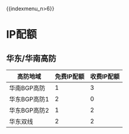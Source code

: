 {{indexmenu_n>6}}

# IP配额



## 华东/华南高防

| 高防地域     | 免费IP配额 | 收费IP配额 |
| -------- | ------ | ------ |
| 华南BGP高防  | 1      | 3      |
| 华东BGP高防1 | 2      | 0      |
| 华东BGP高防2 | 1      | 2      |
| 华东双线     | 2      | 2      |
